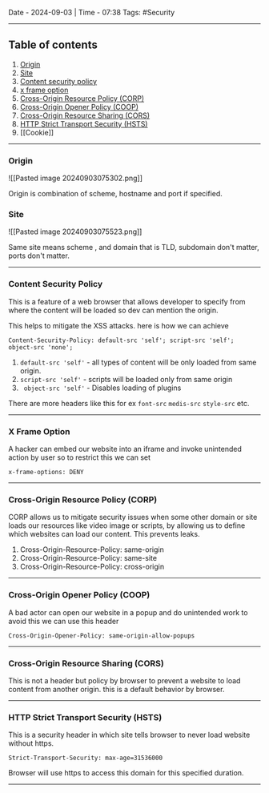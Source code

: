 Date - 2024-09-03  |  Time - 07:38
Tags: #Security

----

## Table of contents 

1. [Origin](#origin)
2. [Site](#site)
3. [Content security policy](#content-security-policy)
4. [x frame option](#x-frame-option)
5. [Cross-Origin Resource Policy (CORP)](#)
6. [Cross-Origin Opener Policy (COOP)](#Cross-Origin-Opener-Policy-(COOP))
7. [Cross-Origin Resource Sharing (CORS)](#Cross-Origin-Resource-Sharing-(CORS))
8. [HTTP Strict Transport Security (HSTS)](#HTTP-Strict-Transport-Security-(HSTS))
9. [[Cookie]]

---

### Origin

![[Pasted image 20240903075302.png]]

Origin is combination of scheme, hostname and port if specified.

### Site

![[Pasted image 20240903075523.png]]

Same site means scheme , and domain that is TLD, subdomain don't matter, ports don't matter.

---

### Content Security Policy

This is a feature of a web browser that allows developer to specify from where the content will be loaded so dev can mention the origin.

This helps to mitigate the XSS attacks. 
here is how we can achieve
```http
Content-Security-Policy: default-src 'self'; script-src 'self'; object-src 'none';
```

1. `default-src 'self'` - all types of content will be only loaded from same origin. 
2. `script-src 'self'` - scripts will be loaded only from same origin
3. ` object-src 'self'` - Disables loading of plugins

There are more headers like this for ex `font-src` `medis-src` `style-src` etc.

---

### X Frame Option

A hacker can embed our website into an iframe and invoke unintended action by user so to restrict this we can set

`x-frame-options: DENY`

---

### Cross-Origin Resource Policy (CORP)

CORP allows us to mitigate security issues when some other domain or site loads our resources like video image or scripts, by allowing us to define which websites can load our content.
This prevents leaks. 

1. Cross-Origin-Resource-Policy: same-origin
2. Cross-Origin-Resource-Policy: same-site
3. Cross-Origin-Resource-Policy: cross-origin

----

### Cross-Origin Opener Policy (COOP)

A bad actor can open our website in a popup and do unintended work to avoid this we can use this header
```
Cross-Origin-Opener-Policy: same-origin-allow-popups
```

----

### Cross-Origin Resource Sharing (CORS)

This is not a header but policy by browser to prevent a website to load content from another origin. 
this is a default behavior by browser.

----
### HTTP Strict Transport Security (HSTS)

This is a security header in which site tells browser to never load website without https.
```
Strict-Transport-Security: max-age=31536000
```

Browser will use https to access this domain for this specified duration.

---
